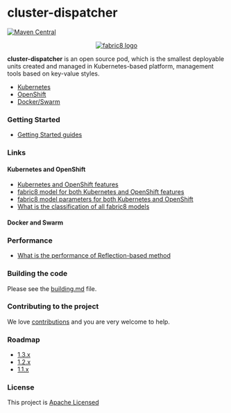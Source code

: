 cluster-dispatcher
=======

[![Maven Central](https://maven-badges.herokuapp.com/maven-central/io.fabric8/fabric8-project/badge.svg?style=flat-square)](https://maven-badges.herokuapp.com/maven-central/io.fabric8/fabric8-project/)

<p align="center">
  <a href="https://github.com/is-dream/cluster-dispatcher">
  	<img src="https://avatars1.githubusercontent.com/u/19262176?s=200&v=4" alt="fabric8 logo"/>
  </a>
</p>

<b>cluster-dispatcher</b> is an open source pod, which is the smallest deployable units created and managed in Kubernetes-based platform, management tools based on key-value styles.

* <a href="http://kubernetes.io/">Kubernetes</a>
* <a href="http://https://www.openshift.com/">OpenShift</a>
* <a href="https://www.docker.com/">Docker/Swarm</a>

### Getting Started

* [Getting Started guides](get-started.md)


### Links

#### Kubernetes and OpenShift

  * [Kubernetes and OpenShift features](docs/yaml-kinds.md)
  * [fabric8 model for both Kubernetes and OpenShift features](docs/kind-models.md) 
  * [fabric8 model parameters for both Kubernetes and OpenShift](docs/model-parameters.md)
  * [What is the classification of all fabric8 models](docs/yaml-classification.md)
  
#### Docker and Swarm

### Performance

* [What is the performance of Reflection-based method](docs/perf-test.md)

### Building the code

Please see the [building.md](docs/building.md) file.

### Contributing to the project

We love [contributions](docs/contributing.md) and you are very welcome to help.

### Roadmap

* [1.3.x](docs/roadmap-1.3.0.md)
* [1.2.x](docs/roadmap-1.2.0.md)
* [1.1.x](docs/roadmap-1.1.0.md)


### License

This project is [Apache Licensed](license.txt)

